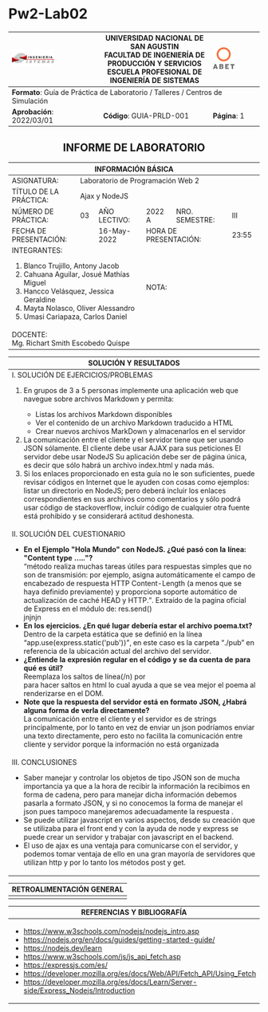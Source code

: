 # Pw2-Lab02
<table>
    <theader>
        <tr>
            <td><img src="https://github.com/rescobedoq/pw2/blob/main/epis.png?raw=true" alt="EPIS" style="width:50%; height:auto"/></td>
            <th>
                <span style="font-weight:bold;">UNIVERSIDAD NACIONAL DE SAN AGUSTIN</span><br />
                <span style="font-weight:bold;">FACULTAD DE INGENIERÍA DE PRODUCCIÓN Y SERVICIOS</span><br />
                <span style="font-weight:bold;">ESCUELA PROFESIONAL DE INGENIERÍA DE SISTEMAS</span>
            </th>
            <td><img src="https://github.com/rescobedoq/pw2/blob/main/abet.png?raw=true" alt="ABET" style="width:50%; height:auto"/></td>
        </tr>
    </theader>
    <tbody>
        <tr><td colspan="3"><span style="font-weight:bold;">Formato</span>: Guía de Práctica de Laboratorio / Talleres / Centros de Simulación</td></tr>
        <tr><td><span style="font-weight:bold;">Aprobación</span>:  2022/03/01</td><td><span style="font-weight:bold;">Código</span>: GUIA-PRLD-001</td><td><span style="font-weight:bold;">Página</span>: 1</td></tr>
    </tbody>
</table>
</div>
<div align="center">
    <span style="font-weight:bold;"><h2>INFORME DE LABORATORIO</h2></span>
</div>


<table>
<theader>
    <tr><th colspan="6" style="width:50%; height:auto; text-align:center">INFORMACIÓN BÁSICA</th></tr>
</theader>
<tbody>
    <tr>
        <td>ASIGNATURA:</td><td colspan="5">Laboratorio de Programación Web 2</td>
    </tr>
    <tr>
        <td>TÍTULO DE LA PRÁCTICA:</td><td colspan="5">Ajax y NodeJS</td>
    </tr>
    <tr>
        <td>NÚMERO DE PRÁCTICA:</td><td>03</td><td>AÑO LECTIVO:</td><td>2022 A</td><td>NRO. SEMESTRE:</td><td>III</td>
    </tr>
    <tr>
        <td colspan="2">FECHA DE PRESENTACIÓN:</td><td>16-May-2022</td><td colspan="2">HORA DE PRESENTACIÓN:</td><td>23:55</td>
    </tr>
    <tr>
        <td colspan="3">INTEGRANTES:
        <ol>
        <li>Blanco Trujillo, Antony Jacob</li>
        <li>Cahuana Aguilar, Josué Mathías Miguel</li>
        <li>Hancco Velásquez, Jessica Geraldine</li>
        <li>Mayta Nolasco, Oliver Alessandro</li>
        <li>Umasi Cariapaza, Carlos Daniel</li>
        </ol>
        </td>
        <td colspan="2"> NOTA:</td>
        <td>     </td>
    </tr>
    <tr>
        <td colspan="6">DOCENTE:<br>
        Mg. Richart Smith Escobedo Quispe
        </td>
    </tr>
</tdbody>
</table>

<table>
    <theader>
        <tr>
            <th style="text-align:center">SOLUCIÓN Y RESULTADOS</th>
        </tr>
    </theader>
    <tbody>
        <tr>
            <td>
            I. SOLUCIÓN DE EJERCICIOS/PROBLEMAS
            <ol>
                <li>En grupos de 3 a 5 personas implemente una aplicación web que navegue sobre archivos Markdown y permita:</li>
                <ul>
                    <li>Listas los archivos Markdown disponibles</li>
                    <li>Ver el contenido de un archivo Markdown traducido a HTML</li>
                    <li>Crear nuevos archivos MarkDown y almacenarlos en el servidor</li>
                </ul>
                <li>La comunicación entre el cliente y el servidor tiene que ser usando JSON sólamente. El cliente debe usar AJAX para sus peticiones El servidor debe usar NodeJS Su aplicación debe ser de página única, es decir que sólo habrá un archivo index.html y nada más.</li>
                <li>Si los enlaces proporcionado en esta guía no le son suficientes, puede revisar códigos en Internet que le ayuden con cosas como ejemplos: listar un directorio en NodeJS; pero deberá incluir los enlaces correspondientes en sus archivos como comentarios y sólo podrá usar código de stackoverflow, incluir código de cualquier otra fuente está prohibido y se considerará actitud deshonesta.</li>
            </ol>
            </td>
        </tr>
        <tr>
            <td>
            II. SOLUCIÓN DEL CUESTIONARIO<br>
            <ul>
                <li>
                    <b>En el Ejemplo "Hola Mundo" con NodeJS. ¿Qué pasó con la línea: "Content type ….."?</b><br>
                    “método realiza muchas tareas útiles para respuestas simples que no son de transmisión: por ejemplo, asigna automáticamente el campo de encabezado de respuesta HTTP Content-Length (a menos que se haya definido previamente) y proporciona soporte automático de actualización de caché HEAD y HTTP.”. Extraído de la pagina oficial de Express en el módulo de: res.send()
                </li>
                jnjnjn
                <li>
                    <b>En los ejercicios. ¿En qué lugar debería estar el archivo poema.txt?</b><br>
                    Dentro de la carpeta estática que se definió en la línea “app.use(express.static('pub'))”, en este caso es la carpeta “./pub” en referencia de la ubicación actual del archivo del servidor.
                </li>
                <li>
                    <b>¿Entiende la expresión regular en el código y se da cuenta de para qué es útil?</b><br>
                    Reemplaza los saltos de línea(/n)  por <br> para hacer saltos en html lo cual ayuda a que se vea mejor el poema al renderizarse en el DOM.
                </li>
                <li>
                    <b>Note que la respuesta del servidor está en formato JSON, ¿Habrá alguna forma de verla directamente?</b><br>
                    La comunicación entre el cliente y el servidor es de strings principalmente, por lo tanto en vez de enviar un json podríamos enviar una texto directamente, pero esto no facilita la comunicación entre cliente y servidor porque la información no está organizada
                </li>
            </ul>
            </td>
        </tr>
        <tr>
            <td>
            III. CONCLUSIONES<br>
                <ul>
                    <li>Saber manejar y controlar los objetos de tipo JSON son de mucha importancia ya que a la hora de recibir la información la recibimos en forma de cadena, pero para manejar dicha información debemos pasarla a formato JSON, y si no conocemos la forma de manejar el json pues tampoco manejaremos adecuadamente la respuesta .</li>
                    <li>Se puede utilizar javascript en varios aspectos, desde su creación que se utilizaba para el front end y con la ayuda de node y express se puede crear un servidor y trabajar con javascript en el backend.</li>
                    <li>El uso de ajax es una ventaja para comunicarse con el servidor, y podemos tomar ventaja de ello en una gran mayoría de servidores que utilizan http y por lo tanto los métodos post y get.</li>
                </ul>
            </td>
        </tr>
    </tbody>
</table>

<table>
    <theader>
        <tr>
            <th style="text-align:center">RETROALIMENTACIÓN GENERAL</th>
        </tr>
    </theader>
    <tbody>
        <tr>
            <td>
            </td>
        </tr>
    </tbody>
</table>

<table>
    <theader>
        <tr>
            <th style="text-align:center">REFERENCIAS Y BIBLIOGRAFÍA</th>
        </tr>
    </theader>
    <tbody>
        <tr>
            <td>
                <ul>
                    <li><a href="https://www.w3schools.com/nodejs/nodejs_intro.asp">https://www.w3schools.com/nodejs/nodejs_intro.asp</a></li>
                    <li><a href="https://nodejs.org/en/docs/guides/getting-started-guide/">https://nodejs.org/en/docs/guides/getting-started-guide/</a></li>
                    <li><a href="https://nodejs.dev/learn">https://nodejs.dev/learn</a></li>
                    <li><a href="https://www.w3schools.com/js/js_api_fetch.asp">https://www.w3schools.com/js/js_api_fetch.asp</a></li>
                    <li><a href="https://expressjs.com/es/">https://expressjs.com/es/</a></li>
                    <li><a href="https://developer.mozilla.org/es/docs/Web/API/Fetch_API/Using_Fetch">https://developer.mozilla.org/es/docs/Web/API/Fetch_API/Using_Fetch</a></li>
                    <li><a href="https://developer.mozilla.org/es/docs/Learn/Server-side/Express_Nodejs/Introduction">https://developer.mozilla.org/es/docs/Learn/Server-side/Express_Nodejs/Introduction</a></li>
                </ul>
            </td>
        </tr>
    </tbody>
</table>